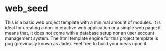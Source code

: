 # web_seed

This is a basic web project template with a minimal amount of modules. It is ideal for creating a non-interactive web application or a simple web page; it means that, it does not come with a database setup nor an user account management system. The html template engine for this project template is pug (previously known as Jade). Feel free to build your ideas upon it.
